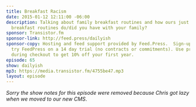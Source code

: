 ```yaml
---
title: Breakfast Racism
date: 2015-01-12 12:11:00 -06:00
description: Talking about family breakfast routines and how ours just changed. What
  breakfast routines do/did you have with your family?
sponsor: Transistor.fm
sponsor-link: http://feed.press/dailyish
sponsor-copy: Hosting and feed support provided by Feed.Press.  Sign-up today and
  try FeedPress on a 14 day trial (no contracts or commitments). Use promo code "dailyish"
  during checkout to get 10% off your first year.
episode: 65
show: dailyish
mp3: https://media.transistor.fm/4755be47.mp3
layout: episode
---
```


<em>Sorry the show notes for this episode were removed because Chris got lazy when we moved to our new CMS</em>.
